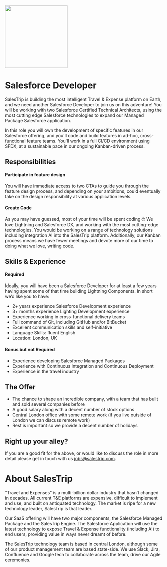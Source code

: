 <img src="https://i.imgur.com/ssIuhQW.jpg" width="200px">

# Salesforce Developer

SalesTrip is building the most intelligent Travel & Expense platform on Earth, and we need another Salesforce Developer to join us on this adventure! You will be working with two Salesforce Certified Technical Architects, using the most cutting edge Salesforce technologies to expand our Managed Package Salesforce application.

In this role you will own the development of specific features in our Salesforce offering, and you'll code and build features in ad-hoc, cross-functional feature teams. You'll work in a full CI/CD environment using SFDX, at a sustainable pace in our ongoing Kanban-driven process.

## Responsibilities
#### Participate in feature design
You will have immediate access to two CTAs to guide you through the feature design process, and depending on your ambitions, could eventually take on the design responsibility at various application levels.

#### Create Code
As you may have guessed, most of your time will be spent coding 🤓 We love Lightning and Salesforce DX, and working with the most cutting-edge technologies. You would be working on a range of technology solutions including integration AI into the SalesTrip platform.
Additionally, our Kanban process means we have fewer meetings and devote more of our time to doing what we love, writing code.

## Skills & Experience
#### Required

Ideally, you will have been a Salesforce Developer for at least a few years having spent some of that time building Lightning Components. In short we’d like you to have:

- 2+ years experience Salesforce Development experience
- 3+ months experience Lighting Development experience
- Experience working in cross-functional delivery teams
- Full command of Git, including GitHub and/or BitBucket
- Excellent communication skills and self-initiative
- Language Skills: fluent English
- Location: London, UK

#### Bonus but not Required
- Experience developing Salesforce Managed Packages
- Experience with Continuous Integration and Continuous Deployment
- Experience in the travel industry

## The Offer
- The chance to shape an incredible company, with a team that has built and sold several companies before
- A good salary along with a decent number of stock options
- Central London office with some remote work (if you live outside of London we can discuss remote work)
- Rest is important so we provide a decent number of holidays

## Right up your alley?
If you are a good fit for the above, or would like to discuss the role in more detail please get in touch with us [jobs@salestrip.com](mailto:jobs@salestrip.com).

# About SalesTrip
"Travel and Expenses" is a multi-billion dollar industry that hasn’t changed in decades. All current T&E platforms are expensive, difficult to implement and use, and built on antiquated technology. The market is ripe for a new technology leader, SalesTrip is that leader.

Our SaaS offering will have two major components, the Salesforce Managed Package and the SalesTrip Engine. The Salesforce Application will use the latest technology to expose Travel & Expense functionality (including AI) to end users, providing value in ways never dreamt of before.

The SalesTrip technology team is based in central London, although some of our product management team are based state-side. We use Slack, Jira, Confluence and Google tech to collaborate across the team, drive our Agile ceremonies. 
